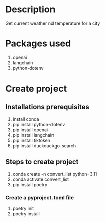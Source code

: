 # Description
Get current weather nd temperature for a city

# Packages used
1. openai
2. langchain
3. python-dotenv


# Create project
## Installations prerequisites
1. install conda
2. pip install python-dotenv
3. pip install openai
4. pip install langchain
5. pip install tiktoken
6. pip install duckduckgo-search

## Steps to create project
1. conda create -n convert_list python=3.11
2. conda activate convert_list
3. pip install poetry

### Create a pyproject.toml file
1. poetry init 
2. poetry install     